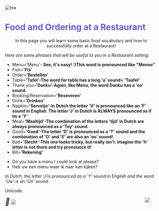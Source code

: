 
<div class="header">
  <img src="https://img.icons8.com/color/48/000000/tea--v2.png" alt="tea"/>
  <h1 style="color:SlateBlue;">Food and Ordering at a Restaurant</h1>
</div>


<p style="text-align:center;"> In this page you will learn some basic food vocabulary and how to successfully order at a Restaurant!</p>

<p><i> Here are some phrases that will be useful to you in a Restaurant setting:</i></p>

<ul>
  <li>Menu='Menu'-<strong> See, it's easy! :)This word is pronounced like "Menoo"</strong></li>
  <li>Fish=<strong>'Fis'</strong></li>
  <li>Order=<strong>'Bestellen'</strong></li>
  <li>Table=<strong>'Tafel'-The word for table has a long 'a' sound= 'Taafel'</strong></li>
  <li>Thank you=<strong>'Danku'-Again, like Menu, the word Danku has a 'oo' sound.</strong></li>
  <li>Booking/Reservation=<strong>'Reseveren'</strong></li>
  <li>Drink=<strong>'Drinken'</strong></li>
  <li>Napkin=<strong>'Servetje'-In Dutch the letter 'V' is pronounced like an 'F' sound in English. The letter 'J' in Dutch is ALWAYS pronounced as if its a 'Y'</strong></li>
  <li>Meal=<strong>'Maaltijd'-The combination of the letters 'tijd' in Dutch are always pronounced as a 'Tey' sound.</strong></li>
  <li>Good=<strong>'Goed'-The letter 'D' is pronounced as a 'T' sound and the combination of 'O' and 'E' are also an 'oo' sound!</strong></li>
  <li>Bad=<strong>'Slecht'-This one looks tricky, but really isn't. Imagine the 'h' letter is not there and try pronounce it!</strong></li>
  <li>Bill=<strong>'Rekening'</strong></li>
  
   </ul>
  


    
 <ul>
  <li>Do you have a menu I could look at please?</li>
  <li>Heb uw een menu waar ik naar kan kijken?</li>
  </ul>
  <p><i> In Dutch, the letter 'J'is pronounced as a 'Y' sound in English and the word 'Uw' is an 'Oo' sound.</i></p>
  
 <p>Unicode:</p>
<i style='font-size:24px' class='fas'>&#xf5ce;</i>
 
  
 

<img src="https://img.icons8.com/color/48/000000/netherlands.png" style="float:right;margin-right:25px;"/>

<img src="https://img.icons8.com/external-icongeek26-linear-colour-icongeek26/64/000000/external-clogs-netherlands-icongeek26-linear-colour-icongeek26.png"/>


 

         




<style>
#div1 {
  font-size:48px;
}
</style>
<link rel="stylesheet" href="https://cdnjs.cloudflare.com/ajax/libs/font-awesome/4.7.0/css/font-awesome.min.css">
<body>

<div id="div1" class="fa"></div>

<script>
function hand() {
  var a;
  a = document.getElementById("div1");
  a.innerHTML = "&#xf25a;";
  setTimeout(function () {
      a.innerHTML = "&#xf256;";
    }, 500);
  setTimeout(function () {
      a.innerHTML = "&#xf259;";
    }, 1000);
  setTimeout(function () {
      a.innerHTML = "&#xf256;";
    }, 1500);
}
hand();
setInterval(hand, 2000);
</script>

 
